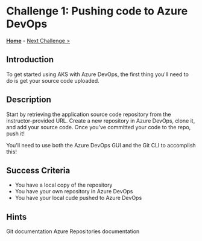# Challenge 1: Pushing code to Azure DevOps

**[Home](../README.md)** - [Next Challenge >](./02-connectingtoazure.md)

## Introduction

To get started using AKS with Azure DevOps, the first thing you'll need to do is get your source code uploaded.

## Description
Start by retrieving the application source code repository from the instructor-provided URL.
Create a new repository in Azure DevOps, clone it, and add your source code.
Once you've committed your code to the repo, push it!

You'll need to use both the Azure DevOps GUI and the Git CLI to accomplish this!

## Success Criteria

- You have a local copy of the repository
- You have your own repository in Azure DevOps
- You have your local cude pushed to Azure DevOps

## Hints
Git documentation
Azure Repositories documentation